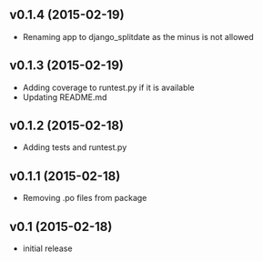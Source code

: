 v0.1.4 (2015-02-19)
----
* Renaming app to django_splitdate as the minus is not allowed

v0.1.3 (2015-02-19)
----
* Adding coverage to runtest.py if it is available
* Updating README.md

v0.1.2 (2015-02-18)
----
* Adding tests and runtest.py

v0.1.1 (2015-02-18)
----
* Removing .po files from package

v0.1 (2015-02-18)
----
* initial release